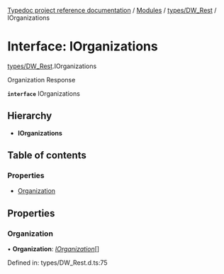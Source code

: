 [Typedoc project reference documentation](../README.md) / [Modules](../modules.md) / [types/DW_Rest](../modules/types_dw_rest.md) / IOrganizations

# Interface: IOrganizations

[types/DW_Rest](../modules/types_dw_rest.md).IOrganizations

Organization Response

**`interface`** IOrganizations

## Hierarchy

* **IOrganizations**

## Table of contents

### Properties

- [Organization](types_dw_rest.iorganizations.md#organization)

## Properties

### Organization

• **Organization**: [*IOrganization*](types_dw_rest.iorganization.md)[]

Defined in: types/DW_Rest.d.ts:75
